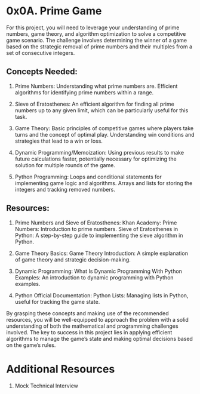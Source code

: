 # 0x0A. Prime Game

For this project, you will need to leverage your understanding of prime numbers, game theory, and algorithm optimization to solve a competitive game scenario. The challenge involves determining the winner of a game based on the strategic removal of prime numbers and their multiples from a set of consecutive integers.

## Concepts Needed:

1. Prime Numbers:
        Understanding what prime numbers are.
        Efficient algorithms for identifying prime numbers within a range.

2. Sieve of Eratosthenes:
        An efficient algorithm for finding all prime numbers up to any given limit, which can be particularly useful for this task.

3. Game Theory:
        Basic principles of competitive games where players take turns and the concept of optimal play.
        Understanding win conditions and strategies that lead to a win or loss.

4. Dynamic Programming/Memoization:
        Using previous results to make future calculations faster, potentially necessary for optimizing the solution for multiple rounds of the game.

5. Python Programming:
        Loops and conditional statements for implementing game logic and algorithms.
        Arrays and lists for storing the integers and tracking removed numbers.

## Resources:

1. Prime Numbers and Sieve of Eratosthenes:
        Khan Academy: Prime Numbers: Introduction to prime numbers.
        Sieve of Eratosthenes in Python: A step-by-step guide to implementing the sieve algorithm in Python.

2. Game Theory Basics:
        Game Theory Introduction: A simple explanation of game theory and strategic decision-making.

3. Dynamic Programming:
        What Is Dynamic Programming With Python Examples: An introduction to dynamic programming with Python examples.

4. Python Official Documentation:
        Python Lists: Managing lists in Python, useful for tracking the game state.

By grasping these concepts and making use of the recommended resources, you will be well-equipped to approach the problem with a solid understanding of both the mathematical and programming challenges involved. The key to success in this project lies in applying efficient algorithms to manage the game’s state and making optimal decisions based on the game’s rules.

# Additional Resources

1. Mock Technical Interview
